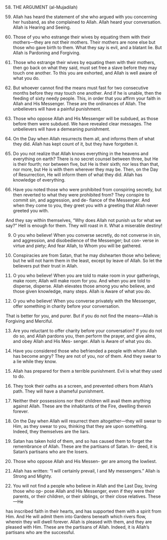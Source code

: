 58. THE ARGUMENT (al-Mujadilah)

1. Allah has heard the statement of she who argued with you concerning her husband, as
she complained to Allah. Allah heard your conversation. Allah is Hearing and Seeing.
2. Those of you who estrange their wives by equating them with their mothers—they are
not their mothers. Their mothers are none else but those who gave birth to them. What
they say is evil, and a blatant lie. But Allah is
Pardoning and Forgiving.

3. Those who estrange their wives by equating them with their mothers, then go back on
what they said, must set free a slave before they may touch one another. To this you are
exhorted, and Allah is well aware of what you do.

4. But whoever cannot find the means must fast for two consecutive months before they
may touch one another. And if he is unable, then the feeding of sixty needy people. This,
in order that you affirm your faith in Allah and His Messenger. These are the ordinances of Allah. The unbelievers will have a painful
punishment.

5. Those who oppose Allah and His Messenger will be subdued, as those before them
were subdued. We have revealed clear messages. The unbelievers will have a demeaning
punishment.

6. On the Day when Allah resurrects them all, and informs them of what they did. Allah has
kept count of it, but they have forgotten it. 

7. Do you not realize that Allah knows everything in the heavens and everything on earth?
There is no secret counsel between three, but He is their fourth; nor between five, but He is
their sixth; nor less than that, nor more, but He is with them wherever they may be. Then,
on the Day of Resurrection, He will inform them of what they did. Allah has knowledge
of everything.

8. Have you noted those who were prohibited from conspiring secretly, but then reverted to
what they were prohibited from? They conspire to commit sin, and aggression, and de-
fiance of the Messenger. And when they come to you, they greet you with a greeting
that Allah never greeted you with. 

And they say within themselves, “Why does Allah not punish us for what we say?” Hell is enough for them. They will roast in it. What a miserable destiny!

9. O you who believe! When you converse secretly, do not converse in sin, and aggression, and disobedience of the Messenger; but con-
verse in virtue and piety; And fear Allah, to Whom you will be gathered.

10. Conspiracies are from Satan, that he may dishearten those who believe; but he will not
harm them in the least, except by leave of Allah. So let the believers put their trust in Allah.

11. O you who believe! When you are told to make room in your gatherings, make room;
Allah will make room for you. And when you are told to disperse, disperse. Allah elevates
those among you who believe, and those given knowledge, many steps. Allah is Aware of what you do.

12. O you who believe! When you converse privately with the Messenger, offer something in charity before your conversation.

That is better for you, and purer. But if you do not find the means—Allah is Forgiving and Merciful.

13. Are you reluctant to offer charity before your conversation? If you do not do so, and
Allah pardons you, then perform the prayer, and give alms, and obey Allah and His Mes-
senger. Allah is Aware of what you do.

14. Have you considered those who befriended a people with whom Allah has become angry?
They are not of you, nor of them. And they swear to a lie while they know.
15. Allah has prepared for them a terrible punishment. Evil is what they used to do.
16. They took their oaths as a screen, and prevented others from Allah’s path. They will
have a shameful punishment.

17. Neither their possessions nor their children will avail them anything against Allah.
These are the inhabitants of the Fire, dwelling therein forever.

18. On the Day when Allah will resurrect them altogether—they will swear to Him, as they
swear to you, thinking that they are upon
something. Indeed, they themselves are the
liars.
19. Satan has taken hold of them, and so has
caused them to forget the remembrance of
Allah. These are the partisans of Satan. In-
deed, it is Satan’s partisans who are the losers.
20. Those who oppose Allah and His Messen-
ger are among the lowliest.
21. Allah has written: “I will certainly prevail, I
and My messengers.” Allah is Strong and
Mighty.
22. You will not find a people who believe in
Allah and the Last Day, loving those who op-
pose Allah and His Messenger, even if they
were their parents, or their children, or their
siblings, or their close relatives. These—He


has inscribed faith in their hearts, and has
supported them with a spirit from Him. And
He will admit them into Gardens beneath
which rivers flow, wherein they will dwell
forever. Allah is pleased with them, and they
are pleased with Him. These are the partisans
of Allah. Indeed, it is Allah’s partisans who
are the successful.

